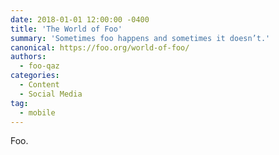 ```yaml
---
date: 2018-01-01 12:00:00 -0400
title: 'The World of Foo'
summary: 'Sometimes foo happens and sometimes it doesn’t.'
canonical: https://foo.org/world-of-foo/
authors:
  - foo-qaz
categories:
  - Content
  - Social Media
tag:
  - mobile
---
```


Foo.
